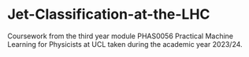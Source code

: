 # Jet-Classification-at-the-LHC
Coursework from the third year module PHAS0056 Practical Machine Learning for Physicists at UCL taken during the academic year 2023/24.
